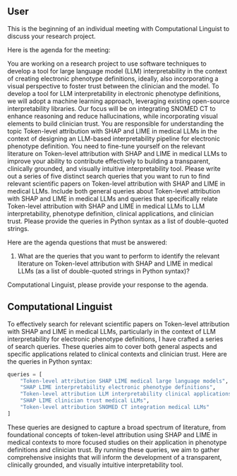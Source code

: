 ## User

This is the beginning of an individual meeting with Computational Linguist to discuss your research project.

Here is the agenda for the meeting:

You are working on a research project to use software techniques to develop a tool for large language model (LLM) interpretability in the context of creating electronic phenotype definitions, ideally, also incorporating a visual perspective to foster trust between the clinician and the model. To develop a tool for LLM interpretability in electronic phenotype definitions, we will adopt a machine learning approach, leveraging existing open-source interpretability libraries. Our focus will be on integrating SNOMED CT to enhance reasoning and reduce hallucinations, while incorporating visual elements to build clinician trust.
                You are responsible for understanding the topic Token-level attribution with SHAP and LIME in medical LLMs in the context of designing an LLM-based interpretability pipeline for electronic phenotype definition.
                You need to fine-tune yourself on the relevant literature on Token-level attribution with SHAP and LIME in medical LLMs to improve your ability to contribute effectively to building a transparent, clinically grounded, and visually intuitive interpretability tool.
                Please write out a series of five distinct search queries that you want to run to find relevant scientific papers on Token-level attribution with SHAP and LIME in medical LLMs. Include both general queries about Token-level attribution with SHAP and LIME in medical LLMs and queries that specifically relate Token-level attribution with SHAP and LIME in medical LLMs to LLM interpretability, phenotype definition, clinical applications, and clinician trust.
                Please provide the queries in Python syntax as a list of double-quoted strings.

Here are the agenda questions that must be answered:

1. What are the queries that you want to perform to identify the relevant literature on Token-level attribution with SHAP and LIME in medical LLMs (as a list of double-quoted strings in Python syntax)?

Computational Linguist, please provide your response to the agenda.

## Computational Linguist

To effectively search for relevant scientific papers on Token-level attribution with SHAP and LIME in medical LLMs, particularly in the context of LLM interpretability for electronic phenotype definitions, I have crafted a series of search queries. These queries aim to cover both general aspects and specific applications related to clinical contexts and clinician trust. Here are the queries in Python syntax:

```python
queries = [
    "Token-level attribution SHAP LIME medical large language models",
    "SHAP LIME interpretability electronic phenotype definitions",
    "Token-level attribution LLM interpretability clinical applications",
    "SHAP LIME clinician trust medical LLMs",
    "Token-level attribution SNOMED CT integration medical LLMs"
]
```

These queries are designed to capture a broad spectrum of literature, from foundational concepts of token-level attribution using SHAP and LIME in medical contexts to more focused studies on their application in phenotype definitions and clinician trust. By running these queries, we aim to gather comprehensive insights that will inform the development of a transparent, clinically grounded, and visually intuitive interpretability tool.

